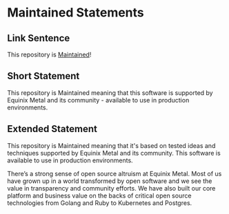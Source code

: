 # Maintained Statements

## Link Sentence
This repository is [Maintained](https://github.com/packethost/standards/blob/master/maintained-statement.md)!

## Short Statement
This repository is Maintained meaning that this software is supported by Equinix Metal and its community - available to use in production environments.

## Extended Statement
This repository is Maintained meaning that it's based on tested ideas and techniques supported by Equinix Metal and its community. This software is available to use in production environments.

There’s a strong sense of open source altruism at Equinix Metal. Most of us have grown up in a world transformed by open software and we see the value in transparency and community efforts. We have also built our core platform and business value on the backs of critical open source technologies from Golang and Ruby to Kubernetes and Postgres. 

